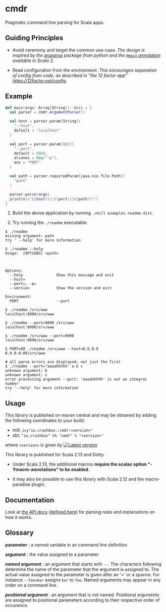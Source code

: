 # cmdr

Pragmatic command line parsing for Scala apps.

## Guiding Principles

- Avoid ceremony and target the common use-case. *The design is inspired by the
  [argparse](https://docs.python.org/3/library/argparse.html) package from
  python and the [`@main` annotation](https://dotty.epfl.ch/docs/reference/changed-features/main-functions.html)
  available in Scala 3.*

- Read configuration from the environment. *This encourages separation of config
  from code, as described in "the 12 factor app" https://12factor.net/config.*

## Example

```scala
def main(args: Array[String]): Unit = {
  val parser = cmdr.ArgumentParser()

  val host = parser.param[String](
    "--host",
    default = "localhost"
  )

  val port = parser.param[Int](
    "--port",
    default = 8080,
    aliases = Seq("-p"),
    env = "PORT"
  )

  val path = parser.requiredParam[java.nio.file.Path](
    "path"
  )

  parser.parse(args)
  println(s"${host()}:${port()}${path()}")
}
```

1. Build the above application by running `./mill examples.readme.dist`.

2. Try running the `./readme` executable:

```shell
$ ./readme
missing argument: path
try ' --help' for more information
```

```shell
$ ./readme --help
Usage:  [OPTIONS] <path>



Options:
  --help               Show this message and exit
  --host=
  --port=, -p=
  --version            Show the version and exit

Environment:
  PORT                 --port
```

```shell
$ ./readme /srv/www
localhost:8080/srv/www
```

```shell
$ ./readme --port=9090 /srv/www
localhost:9090/srv/www
```

```shell
$ ./readme /srv/www --port=9090
localhost:9090/srv/www
```

```shell
$ PORT=80 ./readme /srv/www --host=0.0.0.0
0.0.0.0:80/srv/www
```

```shell
# all parse errors are displayed; not just the first
$ ./readme --port="aaaahhhhh" a b c
unknown argument: b
unknown argument: c
error processing argument --port: 'aaaahhhhh' is not an integral number
try '--help' for more information
```

## Usage

This library is published on maven central and may be obtained by adding the
following coordinates to your build:

- mill: `ivy"io.crashbox::cmdr:<version>"`
- sbt: `"io.crashbox" %% "cmdr" % "<version>"`

where `<version>` is given by [![Latest
version](https://index.scala-lang.org/jodersky/cmdr/cmdr/latest.svg)](https://index.scala-lang.org/jodersky/cmdr/cmdr)

This library is published for Scala 2.13 and Dotty.

- Under Scala 2.13, the additional macros **require the scalac option
  "-Ymacro-annotations" to be enabled**.

- It may also be possible to use this library with Scala 2.12 and the
  macro-paradise plugin.

## Documentation

Look at [the API docs](https://jodersky.github.io/cmdr/cmdr/package$$main.html)
([defined here](cmdr/src/cmdr/package.scala)) for parsing rules and explanations
on how it works.

## Glossary

**parameter**
: a named variable in an command line definition

**argument**
: the value assigned to a parameter

***named* argument**
: an argument that starts with `--`. The characters following determine the name
of the parameter that the argument is assigned to. The actual value assigned to
the parameter is given after an '=' or a spance. For instance `--foo=bar`
assigns `bar` to `foo`. Named arguments may appear in any order on a command
line.

***positional* argument**
: an argument that is not named. Positional arguments are assigned to positional
parameters according to their respective order of occurence.
